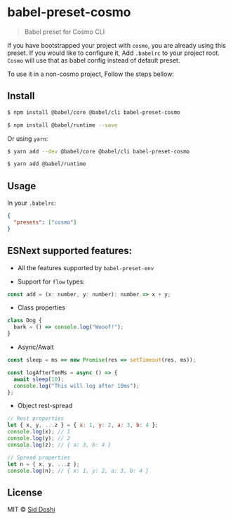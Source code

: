# babel-preset-cosmo

> Babel preset for Cosmo CLI

If you have bootstrapped your project with `cosmo`, you are already using this preset. If you would like to configure it, Add `.babelrc` to your project root. `Cosmo` will use that as babel config instead of default preset.

To use it in a non-cosmo project, Follow the steps bellow:

## Install

```bash
$ npm install @babel/core @babel/cli babel-preset-cosmo

$ npm install @babel/runtime --save
```

Or using `yarn`:

```bash
$ yarn add --dev @babel/core @babel/cli babel-preset-cosmo

$ yarn add @babel/runtime
```

## Usage

In your `.babelrc`:

```json
{
  "presets": ["cosmo"]
}
```

## ESNext supported features:

* All the features supported by `babel-preset-env`

* Support for `flow` types:

```js
const add = (x: number, y: number): number => x + y;
```

* Class properties

```js
class Dog {
  bark = () => console.log("Wooof!");
}
```

* Async/Await

```js
const sleep = ms => new Promise(res => setTimeout(res, ms));

const logAfterTenMs = async () => {
  await sleep(10);
  console.log("This will log after 10ms");
};
```

* Object rest-spread

```js
// Rest properties
let { x, y, ...z } = { x: 1, y: 2, a: 3, b: 4 };
console.log(x); // 1
console.log(y); // 2
console.log(z); // { a: 3, b: 4 }

// Spread properties
let n = { x, y, ...z };
console.log(n); // { x: 1, y: 2, a: 3, b: 4 }
```

## License

MIT © [Sid Doshi](https://sid.sh)
